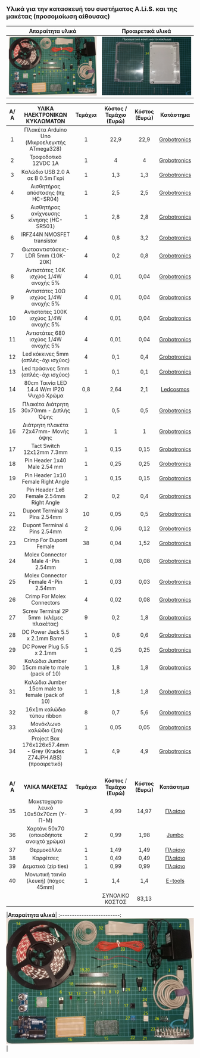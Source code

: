 ### Υλικά για την κατασκευή του συστήματος A.Li.S. και της μακέτας (προσομοίωση αίθουσας)
|**Απαραίτητα υλικά**|**Προαιρετικά υλικά**|
:-------------------------:|:-------------------------:
![](https://github.com/konsk/A.Li.S./blob/master/hardware-designs/materials_A.jpg)  |  ![](https://github.com/konsk/A.Li.S./blob/master/hardware-designs/materials_B.jpg)



Α/Α | ΥΛΙΚΑ ΗΛΕΚΤΡΟΝΙΚΩΝ ΚΥΚΛΩΜΑΤΩΝ | Τεμάχια | Κόστος / Τεμάχιο (Ευρώ) | Κόστος (Ευρώ) | Κατάστημα
:--: | :--: | :--: | :--: | :--: | :--:
1 | Πλακέτα Arduino Uno (Μικροελεγκτής ATmega328) | 1 | 22,9 | 22,9 | [Grobotronics](https://grobotronics.com/arduino-uno-rev3.html)
2 | Τροφοδοτικό 12VDC 1A | 1 | 4 | 4 | [Grobotronics](https://grobotronics.com/12v-1a-output-5.5x2.1-psu-1601.html)
3 | Καλώδιο USB 2.0 A σε B 0.5m Γκρί | 1 | 1,3 | 1,3 | [Grobotronics](https://grobotronics.com/usb-2.0-a-b-0.5m.html)
4 | Αισθητήρας απόστασης (πχ HC-SR04) | 1 | 2,5 | 2,5 | [Grobotronics](https://grobotronics.com/ultrasonic-sensor-sr04.html)
5 | Αισθητήρας ανίχνευσης κίνησης (HC-SR501) | 1 | 2,8 | 2,8 | [Grobotronics](https://grobotronics.com/pir-sensor-module.html)
6 | IRFZ44N NMOSFET transistor | 4 | 0,8 | 3,2 | [Grobotronics](https://grobotronics.com/mosfet-n-channel-55v-41a-irfz44npbf.html)
7 | Φωτοαντιστάσεις-LDR 5mm (10K-20K) | 4 | 0,2 | 0,8 | [Grobotronics](https://grobotronics.com/photo-resistor-ldr-5mm.html)
8 | Αντιστάτες 10K ισχύος 1/4W ανοχής 5% | 4 | 0,01 | 0,04 | [Grobotronics](https://grobotronics.com/carbon-1-4w-5-10kohm.html)
9 | Αντιστάτες 10Ω ισχύος 1/4W ανοχής 5% | 4 | 0,01 | 0,04 | [Grobotronics](https://grobotronics.com/carbon-1-4w-5-10ohm.html)
10 | Aντιστάτες 100K ισχύος 1/4W ανοχής 5% | 4 | 0,01 | 0,04 | [Grobotronics](https://grobotronics.com/carbon-1-4w-5-100kohm.html)
11 | Αντιστάτες 680 ισχύος 1/4W ανοχής 5% | 4 | 0,01 | 0,04 | [Grobotronics](https://grobotronics.com/carbon-1-4w-5-680ohm.html)
12 | Led κόκκινες 5mm (απλές-όχι ισχύος) | 4 | 0,1 | 0,4 | [Grobotronics](https://grobotronics.com/led-diffused-5mm-elrd.html)
13 | Led πράσινες 5mm (απλές-όχι ισχύος) | 1 | 0,1 | 0,1 | [Grobotronics](https://grobotronics.com/led-diffused-5mm.html)
14 | 80cm Ταινία LED 14.4 W/m IP20 Ψυχρό Χρώμα | 0,8 | 2,64 | 2,1 | [Ledcosmos](http://ledcosmos.gr/led-tainia-14.4w-ip20-psixro-xrwma-6000k-smd.html)
15 | Πλακέτα Διάτρητη 30x70mm - Διπλής Όψης | 1 | 0,5 | 0,5 | [Grobotronics](https://grobotronics.com/30x70mm.html)
16 | Διάτρητη πλακέτα 72x47mm- Μονής όψης | 1 | 1 | 1 | [Grobotronics](https://grobotronics.com/72x47mm.html)
17 | Tact Switch 12x12mm 7.3mm  | 1 | 0,15 | 0,15 | [Grobotronics](https://grobotronics.com/72x47mm.html)
18 | Pin Header 1x40 Male 2.54 mm  | 1 | 0,25 | 0,25 | [Grobotronics](https://grobotronics.com/pin-header-1x40-male-2.54-mm-black.html)
19 | Pin Header 1x10 Female Right Angle  | 1 | 0,15 | 0,15 | [Grobotronics](https://grobotronics.com/pin-header-1x10-female-right-angle.html)
20 | Pin Header 1x6 Female 2.54mm Right Angle  | 2 | 0,2 | 0,4 | [Grobotronics](https://grobotronics.com/pin-header-1x6-female-2.54mm-right-angle.html)
21 | Dupont Terminal 3 Pins 2.54mm | 10 | 0,05 | 0,5 | [Grobotronics](https://grobotronics.com/terminal-female-3-pins-2.54mm-dupont.html)
22 | Dupont Terminal 4 Pins 2.54mm | 2 | 0,06 | 0,12 | [Grobotronics](https://grobotronics.com/terminal-female-4-pins-2.54mm-dupont.html)
23 | Crimp For Dupont Female | 38 | 0,04 | 1,52 | [Grobotronics](https://grobotronics.com/crimp-for-dupont-female.html)
24 | Molex Connector Male 4-Pin   2.54mm | 1 | 0,08 | 0,08 |[Grobotronics](https://grobotronics.com/molex-connector-male-4-pin-2.54mm.html)
25 | Molex Connector Female 4-Pin   2.54mm | 1 | 0,03 | 0,03 | [Grobotronics](https://grobotronics.com/molex-connector-female-4-pin-2.54mm.html)
26 | Crimp For Molex Connectors | 4 | 0,02 | 0,08 | [Grobotronics](https://grobotronics.com/crimp-for-molex-connectors.html)
27 | Screw Terminal 2P 5mm  (κλέμες πλακέτας) | 9 | 0,2 | 1,8 |[Grobotronics]( https://grobotronics.com/screw-terminal-2p-5mm.html)
28 | DC Power Jack 5.5 x 2.1mm Barrel | 1 | 0,6 | 0,6 | [Grobotronics](https://grobotronics.com/dc-power-jack-5.5-x-2.1mm-barrel.html)
29 | DC Power Plug 5.5 x 2.1mm | 1 | 0,25 | 0,25 | [Grobotronics](https://grobotronics.com/dc-power-plug-5.5-x-2.1mm.html)
30 | Καλώδια Jumber 15cm male to male (pack of 10) | 1 | 1,8 | 1,8 | [Grobotronics](https://grobotronics.com/jumper-wires-15cm-male-to-male-pack-of-10.html)
31 | Καλώδια Jumber 15cm male to female (pack of  10) | 1 | 1,8 | 1,8 | [Grobotronics](https://grobotronics.com/jumper-wires-15cm-female-to-male-pack-of-10.html)
32 | 16x1m καλώδιο τύπου ribbon | 8 | 0,7 | 5,6 | [Grobotronics](https://grobotronics.com/ribbon-cable-28awg-0.081mm2-16-wirevv.html)
33 | Μονόκλωνο καλώδιο (1m) | 1 | 0,05 | 0,05 | [Grobotronics](https://grobotronics.com/single-core-wire-wrapping-wire-green-1000ft-305m.html)
34 | Project Box 176x126x57.4mm -   Grey (Kradex Z74JPH ABS)  (προαιρετικό) | 1 | 4,9 | 4,9 | [Grobotronics](https://grobotronics.com/176x126x57.4mm-grey-kradex-z74jph-abs.html)
  |   |   |   |   |  
**Α/Α** |**ΥΛΙΚΑ ΜΑΚΕΤΑΣ** | **Τεμάχια** | **Κόστος** / **Τεμάχιο (Ευρώ)** | **Κόστος (Ευρώ)** | **Κατάστημα** 
35 | Μακετοχαρτο λευκό 10x50x70cm (Y-Π-Μ) | 3 | 4,99 | 14,97 | [Πλαίσιο](https://www.plaisio.gr/zografiki-diy/maketa/xartonia/Neofoam-Paper-Board-50x70cm-10mm-10MM-50X70.htm)
36 | Χαρτόνι 50x70 (οποιοδήποτε ανοιχτό χρώμα) | 2 | 0,99 | 1,98 | [Jumbo](https://www.e-jumbo.gr/scholika/cheirotechnia/chartonia-cheirotechnias/chartonia-typou-canson/chartoni-typou-canson-portokali-50x70_68951)
37 | Θερμοκόλλα | 1 | 1,49 | 1,49 | [Πλαίσιο](https://www.plaisio.gr/zografiki-diy/kataskeves-diy/thermokolisi/@Work-Ravdoi-Silikonis-11mmx20cm-6tem-AW10956.htm)
38 | Καρφίτσες | 1 | 0,49 | 0,49 | [Πλαίσιο](https://www.plaisio.gr/xartopoleio/promitheies-grafeiou/pinezes-karfitses/@Work-Steel-Pins-AW10872.htm)
39 | Δεματικά (zip ties) | 1 | 0,99 | 0,99 | [Πλαίσιο](https://www.plaisio.gr/desktop-laptop/periferiaka/cables-kalodia/Sentio-Cable-Ties-3-Dimensions-D12-75.htm)
40 | Μονωτική ταινία (λευκή) (πάχος 45mm) | 1 | 1,4 | 1,4 | [E-tools](https://www.etools.gr/index.php?route=product/product&path=9_135&product_id=3147)
 |  |  | ΣΥΝΟΛΙΚΟ ΚΟΣΤΟΣ | 83,13 |  

|**Απαραίτητα υλικά**|
:-------------------------:
![](https://github.com/konsk/A.Li.S./blob/master/hardware-designs/materials_A.jpg)  | 

